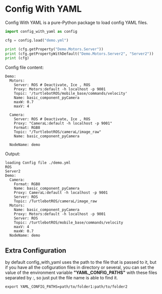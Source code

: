 # Config With YAML

Config With YAML is a pure-Python package to load config YAML files.

```python
import config_with_yaml as config

cfg = config.load("demo.yml")

print (cfg.getProperty("Demo.Motors.Server"))
print (cfg.getPropertyWithDefault("Demo.Motors.Server2", "Server2"))
print (cfg)
```
Config file content:
```
Demo:
  Motors:
    Server: ROS # Deactivate, Ice , ROS
    Proxy: Motors:default -h localhost -p 9001
    Topic: '/turtlebotROS/mobile_base/commands/velocity'
    Name: basic_component_pyCamera
    maxW: 0.7
    maxV: 4

  Camera:
    Server: ROS # Deactivate, Ice , ROS
    Proxy: "CameraL:default -h localhost -p 9001"
    Format: RGB8
    Topic: "/TurtlebotROS/cameraL/image_raw"
    Name: basic_component_pyCamera

  NodeName: demo
```

Output:
```
loading Config file ./demo.yml
ROS
Server2
Demo:
  Camera:
    Format: RGB8
    Name: basic_component_pyCamera
    Proxy: CameraL:default -h localhost -p 9001
    Server: ROS
    Topic: /TurtlebotROS/cameraL/image_raw
  Motors:
    Name: basic_component_pyCamera
    Proxy: Motors:default -h localhost -p 9001
    Server: ROS
    Topic: /turtlebotROS/mobile_base/commands/velocity
    maxV: 4
    maxW: 0.7
  NodeName: demo
```

## Extra Configuration

by default config_with_yaml uses the path to the file that is passed to it, but if you have all the cofiguration files in directory or several, you can set the value of the environment variable **"YAML_CONFIG_PATHS"** with these files separated by *:*, so just put the file name is able to find it.

```shell
export YAML_CONFIG_PATHS=path/to/folder1:path/to/folder2
```
